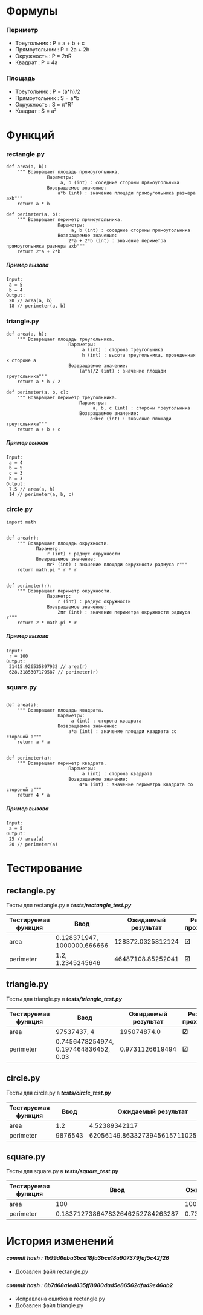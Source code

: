 # __Формулы__ #
### __Периметр__ ###
* Треугольник : P = a + b + c
* Прямоугольник : P = 2a + 2b
* Окружность : P = 2πR
* Квадрат : P = 4a
### __Площадь__ ###
* Треугольник : P = (a*h)/2
* Прямоугольник : S = a*b
* Окружность : S = π*R²
* Квадрат : S = a²

# __Функций__ #
### __rectangle.py__ ###
```
def area(a, b):
    """ Возвращает площадь прямоугольника.
               Параметры:
                    a, b (int) : соседние стороны прямоугольника
               Возвращаемое значение:
                   a*b (int) : значение площади прямоугольника размера axb"""
    return a * b 

def perimeter(a, b):
    """ Возвращает периметр прямоугольника.
                   Параметры:
                        a, b (int) : соседние стороны прямоугольника
                   Возвращаемое значение:
                       2*a + 2*b (int) : значение периметра прямоугольника размера axb"""
    return 2*a + 2*b 
```
##### _Пример вызова_ #####

    Input:
     a = 5
     b = 4
    Output:
     20 // area(a, b)
     18 // perimeter(a, b)

### __triangle.py__ ###
```
def area(a, h):
    """ Возвращает площадь треугольника.
                       Параметры:
                            a (int) : сторона треугольника
                            h (int) : высота треугольника, проведенная к стороне a
                       Возвращаемое значение:
                           (a*h)/2 (int) : значение площади треугольника"""
    return a * h / 2 

def perimeter(a, b, c):
    """ Возвращает периметр треугольника.
                           Параметры:
                                a, b, c (int) : стороны треугольника
                           Возвращаемое значение:
                               a+b+c (int) : значение площади треугольника"""
    return a + b + c 

```
##### _Пример вызова_ #####
    Input:
     a = 4
     b = 5
     c = 3
     h = 3
    Output:
     7.5 // area(a, h)
     14 // perimeter(a, b, c)
### __circle.py__ ###
```
import math


def area(r):
    """ Возвращает площадь окружности.
           Параметр:
               r (int) : радиус окружности
           Возвращаемое значение:
               πr² (int) : значение площади окружности радиуса r"""
    return math.pi * r * r


def perimeter(r):
    """ Возвращает периметр окружности.
               Параметр:
                   r (int) : радиус окружности
               Возвращаемое значение:
                   2πr (int) : значение периметра окружности радиуса r"""
    return 2 * math.pi * r
```
##### _Пример вызова_ #####
    Input:
     r = 100
    Output:
     31415.926535897932 // area(r)
     628.3185307179587 // perimeter(r)
### __square.py__ ###
```

def area(a):
    """ Возвращает площадь квадрата.
                   Параметры:
                        a (int) : сторона квадрата
                   Возвращаемое значение:
                       a*a (int) : значение площади квадрата со стороной a"""
    return a * a


def perimeter(a):
    """ Возвращает периметр квадрата.
                       Параметры:
                            a (int) : сторона квадрата
                       Возвращаемое значение:
                           4*a (int) : значение периметра квадрата со стороной a"""
    return 4 * a

```
##### _Пример вызова_ #####
    Input:
     a = 5
    Output:
     25 // area(a)
     20 // perimeter(a)

# __Тестирование__ #
## __rectangle.py__ ##
Тесты для rectangle.py в *__tests/rectangle_test.py__*

| Тестируемая функция | Ввод | Ожидаемый результат | Результат прохождения 
|----------|----------|----------|----------|
|area| 0.128371947, 1000000.666666   | 128372.0325812124   |**&#9745;**
|perimeter|1.2, 1.2345245646|46487108.85252041|**&#9745;**

## __triangle.py__ ##
Тесты для triangle.py в *__tests/triangle_test.py__*

| Тестируемая функция | Ввод | Ожидаемый результат | Результат прохождения 
|----------|----------|----------|----------|
|area| 97537437, 4   | 195074874.0   |**&#9745;**
|perimeter|0.7456478254974, 0.197464836452, 0.03|0.9731126619494|**&#9745;**

## __circle.py__ ##
Тесты для circle.py в *__tests/circle_test.py__*

| Тестируемая функция | Ввод | Ожидаемый результат | Результат прохождения 
|----------|----------|----------|----------|
|area| 1.2   | 4.52389342117   |**&#9745;**
|perimeter|9876543|62056149.863327394561571102537251|**&#9745;**

## __square.py__ ##
Тесты для square.py в *__tests/square_test.py__*

| Тестируемая функция | Ввод | Ожидаемый результат | Результат прохождения 
|----------|----------|----------|----------|
|area| 100   | 10000   |**&#9745;**
|perimeter|0.183712738647832646252784263287|0.73485095459133051|**&#9745;**


# __История изменений__ #

#### _commit hash : 1b99d6aba3bcd18fa3bce18a907379faf5c42f26_ ####
+ Добавлен файл rectangle.py
#### _commit hash : 6b7d68a1ed835ff8980dad5e86562dfad9e46ab2_ ####
+ Исправлена ошибка в rectangle.py
+ Добавлен файл triangle.py
